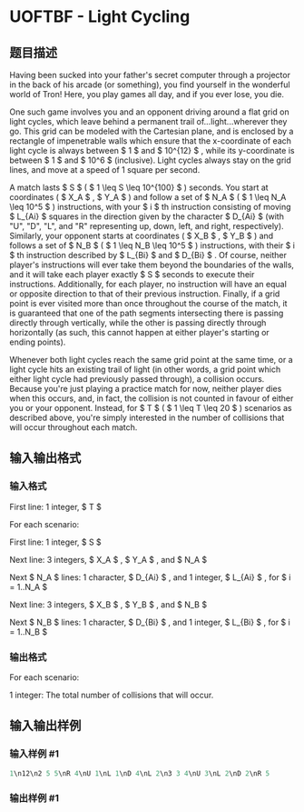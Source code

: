 # UOFTBF - Light Cycling

## 题目描述

Having been sucked into your father's secret computer through a projector in the back of his arcade (or something), you find yourself in the wonderful world of Tron! Here, you play games all day, and if you ever lose, you die.

One such game involves you and an opponent driving around a flat grid on light cycles, which leave behind a permanent trail of...light...wherever they go. This grid can be modeled with the Cartesian plane, and is enclosed by a rectangle of impenetrable walls which ensure that the x-coordinate of each light cycle is always between $ 1 $ and $ 10^{12} $ , while its y-coordinate is between $ 1 $ and $ 10^6 $ (inclusive). Light cycles always stay on the grid lines, and move at a speed of 1 square per second.

A match lasts $ S $ ( $ 1 \leq S \leq 10^{100} $ ) seconds. You start at coordinates ( $ X_A $ , $ Y_A $ ) and follow a set of $ N_A $ ( $ 1 \leq N_A \leq 10^5 $ ) instructions, with your $ i $ th instruction consisting of moving $ L_{Ai} $ squares in the direction given by the character $ D_{Ai} $ (with "U", "D", "L", and "R" representing up, down, left, and right, respectively). Similarly, your opponent starts at coordinates ( $ X_B $ , $ Y_B $ ) and follows a set of $ N_B $ ( $ 1 \leq N_B \leq 10^5 $ ) instructions, with their $ i $ th instruction described by $ L_{Bi} $ and $ D_{Bi} $ . Of course, neither player's instructions will ever take them beyond the boundaries of the walls, and it will take each player exactly $ S $ seconds to execute their instructions. Additionally, for each player, no instruction will have an equal or opposite direction to that of their previous instruction. Finally, if a grid point is ever visited more than once throughout the course of the match, it is guaranteed that one of the path segments intersecting there is passing directly through vertically, while the other is passing directly through horizontally (as such, this cannot happen at either player's starting or ending points).

Whenever both light cycles reach the same grid point at the same time, or a light cycle hits an existing trail of light (in other words, a grid point which either light cycle had previously passed through), a collision occurs. Because you're just playing a practice match for now, neither player dies when this occurs, and, in fact, the collision is not counted in favour of either you or your opponent. Instead, for $ T $ ( $ 1 \leq T \leq 20 $ ) scenarios as described above, you're simply interested in the number of collisions that will occur throughout each match.

## 输入输出格式

### 输入格式

First line: 1 integer, $ T $

For each scenario:

First line: 1 integer, $ S $

Next line: 3 integers, $ X_A $ , $ Y_A $ , and $ N_A $

Next $ N_A $ lines: 1 character, $ D_{Ai} $ , and 1 integer, $ L_{Ai} $ , for $ i = 1..N_A $

Next line: 3 integers, $ X_B $ , $ Y_B $ , and $ N_B $

Next $ N_B $ lines: 1 character, $ D_{Bi} $ , and 1 integer, $ L_{Bi} $ , for $ i = 1..N_B $

### 输出格式

For each scenario:

1 integer: The total number of collisions that will occur.

## 输入输出样例

### 输入样例 #1

```cpp
1\n12\n2 5 5\nR 4\nU 1\nL 1\nD 4\nL 2\n3 3 4\nU 3\nL 2\nD 2\nR 5
```


### 输出样例 #1

```cpp

```
